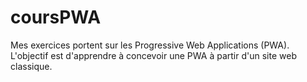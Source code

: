 # coursPWA
Mes exercices portent sur les Progressive Web Applications (PWA). L'objectif est d'apprendre à concevoir une PWA à partir d'un site web classique.

